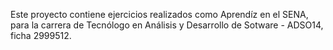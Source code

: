 Este proyecto contiene ejercicios realizados como Aprendíz en el SENA, para la carrera de Tecnólogo en Análisis y Desarrollo de Sotware - ADSO14, ficha 2999512.

